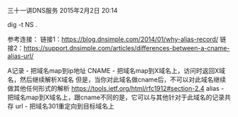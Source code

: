 三十一讲DNS服务
2015年2月2日
20:14
 
dig -t NS .
 
参考连接：
链接1：https://blog.dnsimple.com/2014/01/why-alias-record/
链接2：https://support.dnsimple.com/articles/differences-between-a-cname-alias-url/
 
A记录 - 把域名map到ip地址
CNAME - 
把域名map到X域名上，访问时返回X域名，然后继续解析X域名
但是，当你对此域名做cname后，不可以对此域名继续做其他任何形式的解析
https://tools.ietf.org/html/rfc1912#section-2.4
alias - 把域名map到X域名上，跟cname不同的是，它可以与其他针对于此域名的记录共存
url - 把域名301重定向到目标域名上
 
 
 
